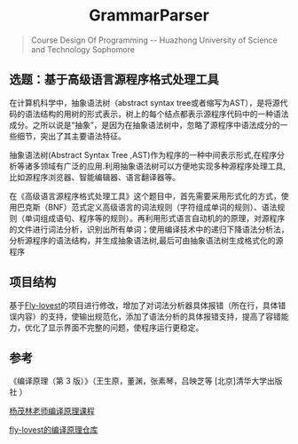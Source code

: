 <h1 align='center'>GrammarParser</h1>

> Course Design Of Programming -- Huazhong University of Science and Technology Sophomore

## 选题：基于高级语言源程序格式处理工具
在计算机科学中，抽象语法树（abstract syntax tree或者缩写为AST），是将源代码的语法结构的用树的形式表示，树上的每个结点都表示源程序代码中的一种语法成分。之所以说是“抽象”，是因为在抽象语法树中，忽略了源程序中语法成分的一些细节，突出了其主要语法特征。

抽象语法树(Abstract Syntax Tree ,AST)作为程序的一种中间表示形式,在程序分析等诸多领域有广泛的应用.利用抽象语法树可以方便地实现多种源程序处理工具,比如源程序浏览器、智能编辑器、语言翻译器等。

在《高级语言源程序格式处理工具》这个题目中，首先需要采用形式化的方式，使用巴克斯（BNF）范式定义高级语言的词法规则（字符组成单词的规则）、语法规则（单词组成语句、程序等的规则）。再利用形式语言自动机的的原理，对源程序的文件进行词法分析，识别出所有单词；使用编译技术中的递归下降语法分析法，分析源程序的语法结构，并生成抽象语法树,最后可由抽象语法树生成格式化的源程序

## 项目结构
基于[Fly-lovest](https://github.com/fly-lovest/HUST-CS-Comprehensive-Programming-Course)的项目进行修改，增加了对词法分析器具体报错（所在行，具体错误内容）的支持，使输出规范化，添加了语法分析的具体报错支持，提高了容错能力，优化了显示界面不完整的问题，使程序运行更稳定。

## 参考
《编译原理（第 3 版）》（王生原，董渊，张素琴，吕映芝等 [北京]清华大学出版社 ）

[杨茂林老师编译原理课程](https://space.bilibili.com/503076092/?spm_id_from=333.999.0.0)

[fly-lovest的编译原理仓库](https://github.com/fly-lovest/HUST-CS-Compilation-Principle)
